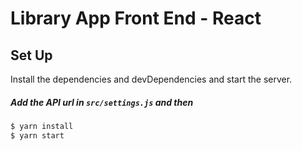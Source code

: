 # Library App Front End - React

## Set Up

Install the dependencies and devDependencies and start the server.

##### Add the API url in `src/settings.js` and then

```sh
$ yarn install
$ yarn start
```
